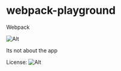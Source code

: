 # webpack-playground
Webpack

![Alt](https://david-dm.org/Guru107/webpack-playground.svg "DEP")

Its not about the app

License: ![Alt](http://www.wtfpl.net/wp-content/uploads/2012/12/wtfpl-badge-4.png "WTFPL")
